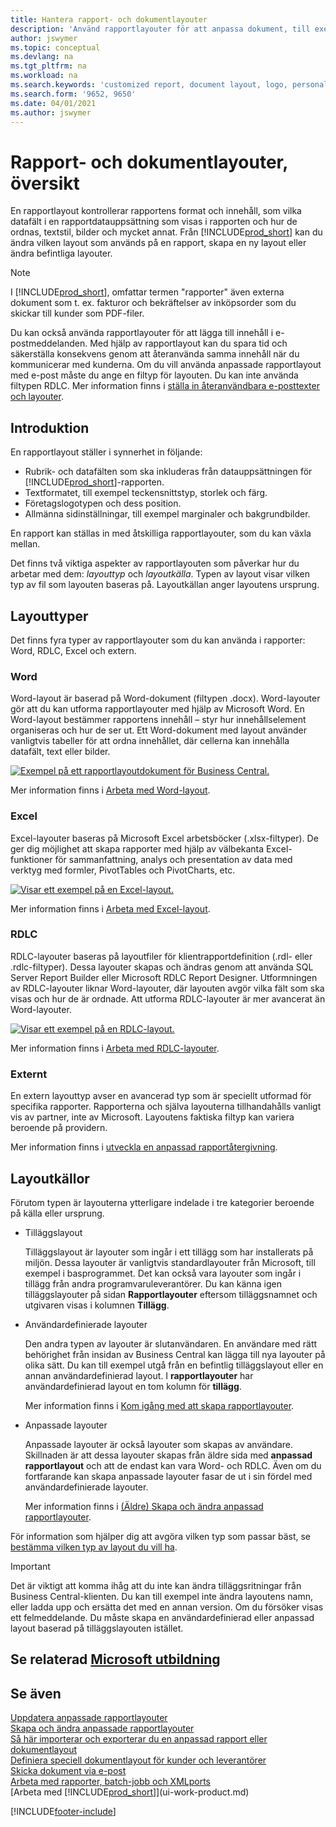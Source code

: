 ```yaml
---
title: Hantera rapport- och dokumentlayouter
description: 'Använd rapportlayouter för att anpassa dokument, till exempel för att anpassa teckensnitt, logotyp eller inställningar för de PDF-filer som du skickar till kunder.'
author: jswymer
ms.topic: conceptual
ms.devlang: na
ms.tgt_pltfrm: na
ms.workload: na
ms.search.keywords: 'customized report, document layout, logo, personalize'
ms.search.form: '9652, 9650'
ms.date: 04/01/2021
ms.author: jswymer
---
```

# Rapport- och dokumentlayouter, översikt

En rapportlayout kontrollerar rapportens format och innehåll, som vilka datafält i en rapportdatauppsättning som visas i rapporten och hur de ordnas, textstil, bilder och mycket annat. Från [!INCLUDE[prod_short](includes/prod_short.md)] kan du ändra vilken layout som används på en rapport, skapa en ny layout eller ändra befintliga layouter.

> [!NOTE]  
> I [!INCLUDE[prod_short](includes/prod_short.md)], omfattar termen "rapporter" även externa dokument som t. ex. fakturor och bekräftelser av inköpsorder som du skickar till kunder som PDF-filer.

Du kan också använda rapportlayouter för att lägga till innehåll i e-postmeddelanden. Med hjälp av rapportlayout kan du spara tid och säkerställa konsekvens genom att återanvända samma innehåll när du kommunicerar med kunderna. Om du vill använda anpassade rapportlayout med e-post måste du ange en filtyp för layouten. Du kan inte använda filtypen RDLC. Mer information finns i [ställa in återanvändbara e-posttexter och layouter](admin-how-setup-email.md#set-up-reusable-email-texts-and-layouts). 

## Introduktion

En rapportlayout ställer i synnerhet in följande:

* Rubrik- och datafälten som ska inkluderas från datauppsättningen för [!INCLUDE[prod_short](includes/prod_short.md)]-rapporten.
* Textformatet, till exempel teckensnittstyp, storlek och färg.
* Företagslogotypen och dess position.
* Allmänna sidinställningar, till exempel marginaler och bakgrundbilder.

En rapport kan ställas in med åtskilliga rapportlayouter, som du kan växla mellan. 

<!--You can use one of the built-in report layouts or you can create custom report layouts and assign them to your reports as needed. For more information, see [Create a Custom Report or Document Layout](ui-how-create-custom-report-layout.md).-->

Det finns två viktiga aspekter av rapportlayouten som påverkar hur du arbetar med dem: *layouttyp* och *layoutkälla*. Typen av layout visar vilken typ av fil som layouten baseras på. Layoutkällan anger layoutens ursprung.

## Layouttyper

Det finns fyra typer av rapportlayouter som du kan använda i rapporter: Word, RDLC, Excel och extern.

### Word

Word-layout är baserad på Word-dokument (filtypen .docx). Word-layouter gör att du kan utforma rapportlayouter med hjälp av Microsoft Word. En Word-layout bestämmer rapportens innehåll – styr hur innehållselement organiseras och hur de ser ut. Ett Word-dokument med layout använder vanligtvis tabeller för att ordna innehållet, där cellerna kan innehålla datafält, text eller bilder.

[![Exempel på ett rapportlayoutdokument för Business Central.](media/word-layout-overview.png)](media/word-layout-overview.png#lightbox) 

<!--![Example of a word report layout document for Business Central.](media/nav_wordreportlayout_edit_in_word_example.png) -->

Mer information finns i [Arbeta med Word-layout](ui-how-add-fields-word-report-layout.md).

### Excel

Excel-layouter baseras på Microsoft Excel arbetsböcker (.xlsx-filtyper). De ger dig möjlighet att skapa rapporter med hjälp av välbekanta Excel-funktioner för sammanfattning, analys och presentation av data med verktyg med formler, PivotTables och PivotCharts, etc.

[![Visar ett exempel på en Excel-layout.](media/excel-layout-2.png)](media/excel-layout-2.png#lightbox)

Mer information finns i [Arbeta med Excel-layout](ui-excel-report-layouts.md).

### RDLC

RDLC-layouter baseras på layoutfiler för klientrapportdefinition (.rdl- eller .rdlc-filtyper). Dessa layouter skapas och ändras genom att använda SQL Server Report Builder eller Microsoft RDLC Report Designer. Utformningen av RDLC-layouter liknar Word-layouter, där layouten avgör vilka fält som ska visas och hur de är ordnade. Att utforma RDLC-layouter är mer avancerat än Word-layouter.

[![Visar ett exempel på en RDLC-layout.](media/rdlc-layout-overview.png)](media/rdlc-layout-overview.png#lightbox)

Mer information finns i [Arbeta med RDLC-layouter](ui-rdlc-report-layouts.md).

### Externt

En extern layouttyp avser en avancerad typ som är speciellt utformad för specifika rapporter. Rapporterna och själva layouterna tillhandahålls vanligt vis av partner, inte av Microsoft. Layoutens faktiska filtyp kan variera beroende på providern.

Mer information finns i [utveckla en anpassad rapportåtergivning](/dynamics365/business-central/dev-itpro/developer/devenv-report-custom-render).

## Layoutkällor

Förutom typen är layouterna ytterligare indelade i tre kategorier beroende på källa eller ursprung.

* Tilläggslayout

   Tilläggslayout är layouter som ingår i ett tillägg som har installerats på miljön. Dessa layouter är vanligtvis standardlayouter från Microsoft, till exempel i basprogrammet. Det kan också vara layouter som ingår i tillägg från andra programvaruleverantörer. Du kan känna igen tilläggslayouter på sidan **Rapportlayouter** eftersom tilläggsnamnet och utgivaren visas i kolumnen **Tillägg**.

* Användardefinierade layouter

   Den andra typen av layouter är slutanvändaren. En användare med rätt behörighet från insidan av Business Central kan lägga till nya layouter på olika sätt. Du kan till exempel utgå från en befintlig tilläggslayout eller en annan användardefinierad layout. I **rapportlayouter** har användardefinierad layout en tom kolumn för **tillägg**.

   Mer information finns i [Kom igång med att skapa rapportlayouter](ui-get-started-layouts.md).

* Anpassade layouter

  Anpassade layouter är också layouter som skapas av användare. Skillnaden är att dessa layouter skapas från äldre sida med **anpassad rapportlayout** och att de endast kan vara Word- och RDLC. Även om du fortfarande kan skapa anpassade layouter fasar de ut i sin fördel med användardefinierade layouter.

  Mer information finns i [(Äldre) Skapa och ändra anpassad rapportlayouter](ui-how-create-custom-report-layout.md).

För information som hjälper dig att avgöra vilken typ som passar bäst, se [bestämma vilken typ av layout du vill ha](ui-get-started-layouts.md#decide).

> [!IMPORTANT]
> Det är viktigt att komma ihåg att du inte kan ändra tilläggsritningar från Business Central-klienten. Du kan till exempel inte ändra layoutens namn, eller ladda upp och ersätta det med en annan version. Om du försöker visas ett felmeddelande. Du måste skapa en användardefinierad eller anpassad layout baserad på tilläggslayouten istället.

<!--
### Built-in and custom report layouts



[!INCLUDE[prod_short](includes/prod_short.md)] includes several built-in layouts. Built-in layouts are predefined layouts that are designed for specific reports. [!INCLUDE[prod_short](includes/prod_short.md)] reports will have a built-in layout as either an RDLC report layout, Word report layout, or in some cases both. You can’t modify a built-in report layout from [!INCLUDE[prod_short](includes/prod_short.md)] but you use them as a starting point for building your own custom report layouts.

Custom layouts are report layouts that you design to change the appearance of a report. You typically create a custom layout based on a built-in layout, but you can create them from scratch or from a copy of an existing custom layout. Custom layouts enable you to have multiple layouts for the same report, which you switch among as needed. For example, you can have different layouts for each [!INCLUDE[prod_short](includes/prod_short.md)] company, or you can have different layouts for the same company for specific occasions or events, like a special campaign or holiday season.


Deciding on whether to use a Word, Excel, or RDLC layout type will depend on how you want the generated report to look and your knowledge of tools for creating the layouts, like Word, Excel, and SQL Server Report Builder.

* The general design concepts for Word and RDLC layouts are similar. However each type has certain design features that affect how the generated report appears in [!INCLUDE[prod_short](includes/prod_short.md)]. This means that the same report might look different when using the Word report layout compared to the RDLC report layout.

* The process for setting up Word, Excel, and RDLC report layouts on reports is the same. The main difference is in the way you modify the layouts. Word and especially Excel layouts are typically easier to create and modify than RDLC report layouts because you use Word and Excel. RDLC report layouts are modified by using SQL Server Report builder, which targets more advanced users.

* Not all reports and document have a dataset that is optimized for use with an Excel layout. For example, aggregations and complex calculations work best with RDLC or Word layouts. The same is true for documents.

For information about how to switch the layout currently used on a report, see [Set the Layout Used by a Report](ui-set-report-layout.md).

-->



## Se relaterad [Microsoft utbildning](/training/modules/change-documents-dynamics-365-business-central/index)

## Se även

[Uppdatera anpassade rapportlayouter](ui-update-report-layouts.md)  
[Skapa och ändra anpassade rapportlayouter](ui-how-create-custom-report-layout.md)  
[Så här importerar och exporterar du en anpassad rapport eller dokumentlayout](ui-how-import-and-export-report-layout.md)  
[Definiera speciell dokumentlayout för kunder och leverantörer](ui-define-customer-vendor-document-layouts.md)  
[Skicka dokument via e-post](ui-how-send-documents-email.md)  
[Arbeta med rapporter, batch-jobb och XMLports](ui-work-report.md)  
[Arbeta med [!INCLUDE[prod_short](includes/prod_short.md)]](ui-work-product.md)  


[!INCLUDE[footer-include](includes/footer-banner.md)]
